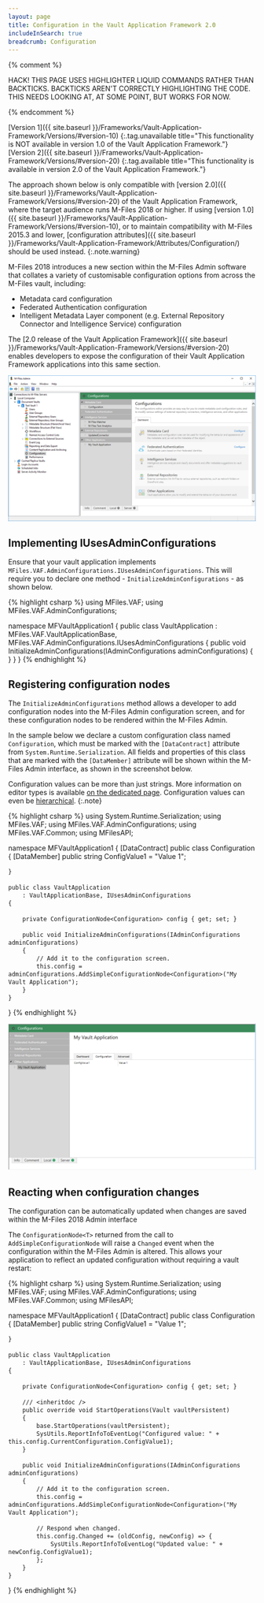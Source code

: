 ```yaml
---
layout: page
title: Configuration in the Vault Application Framework 2.0
includeInSearch: true
breadcrumb: Configuration
---
```


{% comment %}

HACK!
THIS PAGE USES HIGHLIGHTER LIQUID COMMANDS RATHER THAN BACKTICKS.
BACKTICKS AREN'T CORRECTLY HIGHLIGHTING THE CODE.
THIS NEEDS LOOKING AT, AT SOME POINT, BUT WORKS FOR NOW.

{% endcomment %}

[Version 1]({{ site.baseurl }}/Frameworks/Vault-Application-Framework/Versions/#version-10)
{:.tag.unavailable title="This functionality is NOT available in version 1.0 of the Vault Application Framework."}
[Version 2]({{ site.baseurl }}/Frameworks/Vault-Application-Framework/Versions/#version-20)
{:.tag.available title="This functionality is available in version 2.0 of the Vault Application Framework."}

The approach shown below is only compatible with [version 2.0]({{ site.baseurl }}/Frameworks/Vault-Application-Framework/Versions/#version-20) of the Vault Application Framework, where the target audience runs M-Files 2018 or higher.  If using [version 1.0]({{ site.baseurl }}/Frameworks/Vault-Application-Framework/Versions/#version-10), or to maintain compatibility with M-Files 2015.3 and lower, [configuration attributes]({{ site.baseurl }}/Frameworks/Vault-Application-Framework/Attributes/Configuration/) should be used instead.
{:.note.warning}

M-Files 2018 introduces a new section within the M-Files Admin software that collates a variety of customisable configuration options from across the M-Files vault, including:

* Metadata card configuration
* Federated Authentication configuration
* Intelligent Metadata Layer component (e.g. External Repository Connector and Intelligence Service) configuration

The [2.0 release of the Vault Application Framework]({{ site.baseurl }}/Frameworks/Vault-Application-Framework/Versions/#version-20) enables developers to expose the configuration of their Vault Application Framework applications into this same section.

![The M-Files 2018 Configuration area](configuration-area.png)

## Implementing IUsesAdminConfigurations

Ensure that your vault application implements `MFiles.VAF.AdminConfigurations.IUsesAdminConfigurations`.  This will require you to declare one method - `InitializeAdminConfigurations` - as shown below.

{% highlight csharp %}
using MFiles.VAF;
using MFiles.VAF.AdminConfigurations;

namespace MFVaultApplication1
{
	public class VaultApplication
		: MFiles.VAF.VaultApplicationBase, MFiles.VAF.AdminConfigurations.IUsesAdminConfigurations
	{
		public void InitializeAdminConfigurations(IAdminConfigurations adminConfigurations)
		{
		}
	}
}
{% endhighlight %}

## Registering configuration nodes

The `InitializeAdminConfigurations` method allows a developer to add configuration nodes into the M-Files Admin configuration screen, and for these configuration nodes to be rendered within the M-Files Admin.

In the sample below we declare a custom configuration class named `Configuration`, which must be marked with the `[DataContract]` attribute from `System.Runtime.Serialization`.  All fields and properties of this class that are marked with the `[DataMember]` attribute will be shown within the M-Files Admin interface, as shown in the screenshot below.

Configuration values can be more than just strings.  More information on editor types is available [on the dedicated page](Editors).  Configuration values can even be [hierarchical](Hierarchical-Configuration).
{:.note}

{% highlight csharp %}
using System.Runtime.Serialization;
using MFiles.VAF;
using MFiles.VAF.AdminConfigurations;
using MFiles.VAF.Common;
using MFilesAPI;

namespace MFVaultApplication1
{
	[DataContract]
	public class Configuration
	{
		[DataMember]
		public string ConfigValue1 = "Value 1";

	}

	public class VaultApplication
		: VaultApplicationBase, IUsesAdminConfigurations
	{

		private ConfigurationNode<Configuration> config { get; set; }

		public void InitializeAdminConfigurations(IAdminConfigurations adminConfigurations)
		{
			// Add it to the configuration screen.
			this.config = adminConfigurations.AddSimpleConfigurationNode<Configuration>("My Vault Application");
		}
	}
}
{% endhighlight %}

![A simple configuration object rendered within the M-Files 2018 Admin interface](simple-configuration-node.png)

## Reacting when configuration changes

The configuration can be automatically updated when changes are saved within the M-Files 2018 Admin interface

The `ConfigurationNode<T>` returned from the call to `AddSimpleConfigurationNode` will raise a `Changed` event when the configuration within the M-Files Admin is altered.  This allows your application to reflect an updated configuration without requiring a vault restart:

{% highlight csharp %}
using System.Runtime.Serialization;
using MFiles.VAF;
using MFiles.VAF.AdminConfigurations;
using MFiles.VAF.Common;
using MFilesAPI;

namespace MFVaultApplication1
{
	[DataContract]
	public class Configuration
	{
		[DataMember]
		public string ConfigValue1 = "Value 1";

	}

	public class VaultApplication
		: VaultApplicationBase, IUsesAdminConfigurations
	{

		private ConfigurationNode<Configuration> config { get; set; }

		/// <inheritdoc />
		public override void StartOperations(Vault vaultPersistent)
		{
			base.StartOperations(vaultPersistent);
			SysUtils.ReportInfoToEventLog("Configured value: " + this.config.CurrentConfiguration.ConfigValue1);
		}

		public void InitializeAdminConfigurations(IAdminConfigurations adminConfigurations)
		{
			// Add it to the configuration screen.
			this.config = adminConfigurations.AddSimpleConfigurationNode<Configuration>("My Vault Application");

			// Respond when changed.
			this.config.Changed += (oldConfig, newConfig) => {
				SysUtils.ReportInfoToEventLog("Updated value: " + newConfig.ConfigValue1);
			};
		}
	}
}
{% endhighlight %}